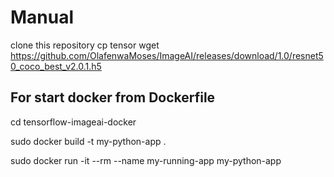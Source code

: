 # Manual

clone this repository
cp tensor
wget https://github.com/OlafenwaMoses/ImageAI/releases/download/1.0/resnet50_coco_best_v2.0.1.h5

## For start docker from Dockerfile
cd tensorflow-imageai-docker

sudo docker build -t my-python-app .

sudo docker run -it --rm --name my-running-app my-python-app
